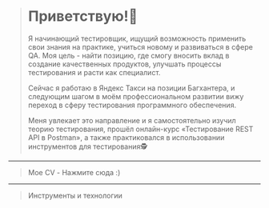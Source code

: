 > # Приветствую!👋
>
>Я начинающий тестировщик, ищущий возможность применить свои знания на практике, учиться новому и развиваться в сфере QA. Моя цель - найти позицию, где смогу вносить вклад в создание качественных продуктов, улучшать процессы тестирования и расти как специалист.
>
>Сейчас я работаю в Яндекс Такси на позиции Багхантера, и следующим шагом в моём профессиональном развитии вижу переход в сферу тестирования программного обеспечения. 
> 
> Меня увлекает это направление и я самостоятельно изучил теорию тестирования, прошёл онлайн-курс «Тестирование REST API в Postman», а также практиковался в использовании инструментов для тестирования🕵️

---

> Мое CV - Нажмите сюда :)

---

> Инструменты и технологии

